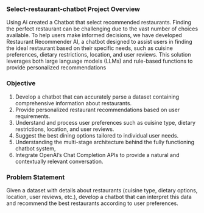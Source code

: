 ### Select-restaurant-chatbot Project Overview
Using Ai created a Chatbot that select recommended restaurants. Finding the perfect restaurant can be challenging due to the vast number of choices available. To help users make informed decisions, we have developed Restaurant Recommender AI, a chatbot designed to assist users in finding the ideal restaurant based on their specific needs, such as cuisine preferences, dietary restrictions, location, and user reviews. This solution leverages both large language models (LLMs) and rule-based functions to provide personalized recommendations
### Objective
1. Develop a chatbot that can accurately parse a dataset containing comprehensive information about restaurants.
2. Provide personalized restaurant recommendations based on user requirements.
3. Understand and process user preferences such as cuisine type, dietary restrictions, location, and user reviews.
4. Suggest the best dining options tailored to individual user needs.
5. Understanding the multi-stage architecture behind the fully functioning chatbot system,
6. Integrate OpenAI’s Chat Completion APIs to provide a natural and contextually relevant conversation.

### Problem Statement
Given a dataset with details about restaurants (cuisine type, dietary options, location, user reviews, etc.), develop a chatbot that can interpret this data and recommend the best restaurants according to user preferences.
